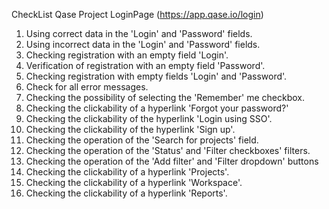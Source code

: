 CheckList Qase Project LoginPage (https://app.qase.io/login)

1. Using correct data in the 'Login' and 'Password' fields.
2. Using incorrect data in the 'Login' and 'Password' fields.
3. Checking registration with an empty field 'Login'.
4. Verification of registration with an empty field 'Password'.
5. Checking registration with empty fields 'Login' and 'Password'.
6. Check for all error messages.
7. Checking the possibility of selecting the 'Remember' me checkbox.
8. Checking the clickability of a hyperlink 'Forgot your password?'
9. Checking the clickability of the hyperlink 'Login using SSO'.
10. Checking the clickability of the hyperlink 'Sign up'.
11. Checking the operation of the 'Search for projects' field.
12. Checking the operation of the 'Status' and 'Filter checkboxes' filters.
13. Checking the operation of the 'Add filter' and 'Filter dropdown' buttons
14. Checking the clickability of a hyperlink 'Projects'.
15. Checking the clickability of a hyperlink 'Workspace'.
16. Checking the clickability of a hyperlink 'Reports'.

